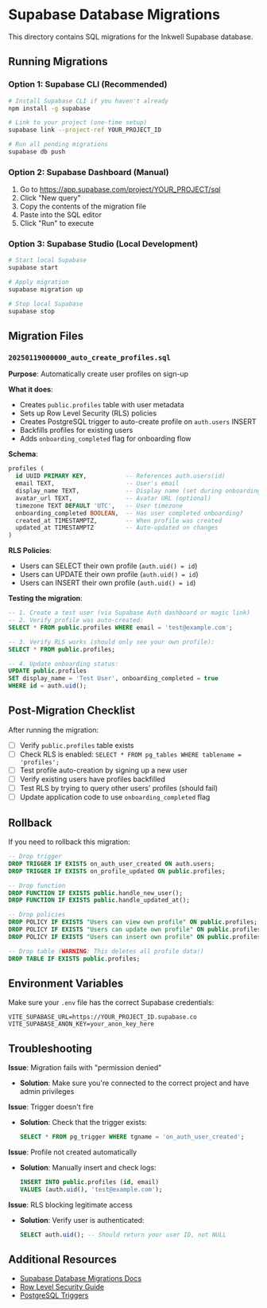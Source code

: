 # Supabase Database Migrations

This directory contains SQL migrations for the Inkwell Supabase database.

## Running Migrations

### Option 1: Supabase CLI (Recommended)

```bash
# Install Supabase CLI if you haven't already
npm install -g supabase

# Link to your project (one-time setup)
supabase link --project-ref YOUR_PROJECT_ID

# Run all pending migrations
supabase db push
```

### Option 2: Supabase Dashboard (Manual)

1. Go to https://app.supabase.com/project/YOUR_PROJECT/sql
2. Click "New query"
3. Copy the contents of the migration file
4. Paste into the SQL editor
5. Click "Run" to execute

### Option 3: Supabase Studio (Local Development)

```bash
# Start local Supabase
supabase start

# Apply migration
supabase migration up

# Stop local Supabase
supabase stop
```

## Migration Files

### `20250119000000_auto_create_profiles.sql`

**Purpose**: Automatically create user profiles on sign-up

**What it does**:

- Creates `public.profiles` table with user metadata
- Sets up Row Level Security (RLS) policies
- Creates PostgreSQL trigger to auto-create profile on `auth.users` INSERT
- Backfills profiles for existing users
- Adds `onboarding_completed` flag for onboarding flow

**Schema**:

```sql
profiles (
  id UUID PRIMARY KEY,           -- References auth.users(id)
  email TEXT,                    -- User's email
  display_name TEXT,             -- Display name (set during onboarding)
  avatar_url TEXT,               -- Avatar URL (optional)
  timezone TEXT DEFAULT 'UTC',   -- User timezone
  onboarding_completed BOOLEAN,  -- Has user completed onboarding?
  created_at TIMESTAMPTZ,        -- When profile was created
  updated_at TIMESTAMPTZ         -- Auto-updated on changes
)
```

**RLS Policies**:

- Users can SELECT their own profile (`auth.uid() = id`)
- Users can UPDATE their own profile (`auth.uid() = id`)
- Users can INSERT their own profile (`auth.uid() = id`)

**Testing the migration**:

```sql
-- 1. Create a test user (via Supabase Auth dashboard or magic link)
-- 2. Verify profile was auto-created:
SELECT * FROM public.profiles WHERE email = 'test@example.com';

-- 3. Verify RLS works (should only see your own profile):
SELECT * FROM public.profiles;

-- 4. Update onboarding status:
UPDATE public.profiles
SET display_name = 'Test User', onboarding_completed = true
WHERE id = auth.uid();
```

## Post-Migration Checklist

After running the migration:

- [ ] Verify `public.profiles` table exists
- [ ] Check RLS is enabled: `SELECT * FROM pg_tables WHERE tablename = 'profiles';`
- [ ] Test profile auto-creation by signing up a new user
- [ ] Verify existing users have profiles backfilled
- [ ] Test RLS by trying to query other users' profiles (should fail)
- [ ] Update application code to use `onboarding_completed` flag

## Rollback

If you need to rollback this migration:

```sql
-- Drop trigger
DROP TRIGGER IF EXISTS on_auth_user_created ON auth.users;
DROP TRIGGER IF EXISTS on_profile_updated ON public.profiles;

-- Drop function
DROP FUNCTION IF EXISTS public.handle_new_user();
DROP FUNCTION IF EXISTS public.handle_updated_at();

-- Drop policies
DROP POLICY IF EXISTS "Users can view own profile" ON public.profiles;
DROP POLICY IF EXISTS "Users can update own profile" ON public.profiles;
DROP POLICY IF EXISTS "Users can insert own profile" ON public.profiles;

-- Drop table (WARNING: This deletes all profile data!)
DROP TABLE IF EXISTS public.profiles;
```

## Environment Variables

Make sure your `.env` file has the correct Supabase credentials:

```env
VITE_SUPABASE_URL=https://YOUR_PROJECT_ID.supabase.co
VITE_SUPABASE_ANON_KEY=your_anon_key_here
```

## Troubleshooting

**Issue**: Migration fails with "permission denied"

- **Solution**: Make sure you're connected to the correct project and have admin privileges

**Issue**: Trigger doesn't fire

- **Solution**: Check that the trigger exists:
  ```sql
  SELECT * FROM pg_trigger WHERE tgname = 'on_auth_user_created';
  ```

**Issue**: Profile not created automatically

- **Solution**: Manually insert and check logs:
  ```sql
  INSERT INTO public.profiles (id, email)
  VALUES (auth.uid(), 'test@example.com');
  ```

**Issue**: RLS blocking legitimate access

- **Solution**: Verify user is authenticated:
  ```sql
  SELECT auth.uid(); -- Should return your user ID, not NULL
  ```

## Additional Resources

- [Supabase Database Migrations Docs](https://supabase.com/docs/guides/database/migrations)
- [Row Level Security Guide](https://supabase.com/docs/guides/auth/row-level-security)
- [PostgreSQL Triggers](https://www.postgresql.org/docs/current/triggers.html)
